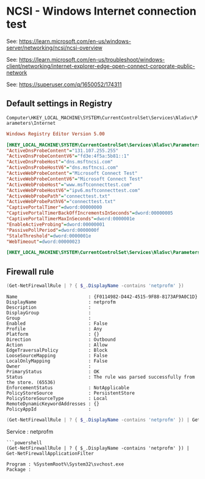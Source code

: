 # NCSI - Windows Internet connection test

See: <https://learn.microsoft.com/en-us/windows-server/networking/ncsi/ncsi-overview>

See: <https://learn.microsoft.com/en-us/troubleshoot/windows-client/networking/internet-explorer-edge-open-connect-corporate-public-network>

See: <https://superuser.com/q/1650052/174311>

## Default settings in Registry

`Computer\HKEY_LOCAL_MACHINE\SYSTEM\CurrentControlSet\Services\NlaSvc\Parameters\Internet`

```ini
Windows Registry Editor Version 5.00

[HKEY_LOCAL_MACHINE\SYSTEM\CurrentControlSet\Services\NlaSvc\Parameters\Internet]
"ActiveDnsProbeContent"="131.107.255.255"
"ActiveDnsProbeContentV6"="fd3e:4f5a:5b81::1"
"ActiveDnsProbeHost"="dns.msftncsi.com"
"ActiveDnsProbeHostV6"="dns.msftncsi.com"
"ActiveWebProbeContent"="Microsoft Connect Test"
"ActiveWebProbeContentV6"="Microsoft Connect Test"
"ActiveWebProbeHost"="www.msftconnecttest.com"
"ActiveWebProbeHostV6"="ipv6.msftconnecttest.com"
"ActiveWebProbePath"="connecttest.txt"
"ActiveWebProbePathV6"="connecttest.txt"
"CaptivePortalTimer"=dword:00000000
"CaptivePortalTimerBackOffIncrementsInSeconds"=dword:00000005
"CaptivePortalTimerMaxInSeconds"=dword:0000001e
"EnableActiveProbing"=dword:00000001
"PassivePollPeriod"=dword:0000000f
"StaleThreshold"=dword:0000001e
"WebTimeout"=dword:00000023

[HKEY_LOCAL_MACHINE\SYSTEM\CurrentControlSet\Services\NlaSvc\Parameters\Internet\ManualProxies]
```

## Firewall rule

```powershell
(Get-NetFirewallRule | ? { $_.DisplayName -contains 'netprofm' })
```
```
Name                          : {F0114982-D442-4515-9F88-8173AF9A0C1D}
DisplayName                   : netprofm
Description                   :
DisplayGroup                  :
Group                         :
Enabled                       : False
Profile                       : Any
Platform                      : {}
Direction                     : Outbound
Action                        : Allow
EdgeTraversalPolicy           : Block
LooseSourceMapping            : False
LocalOnlyMapping              : False
Owner                         :
PrimaryStatus                 : OK
Status                        : The rule was parsed successfully from the store. (65536)
EnforcementStatus             : NotApplicable
PolicyStoreSource             : PersistentStore
PolicyStoreSourceType         : Local
RemoteDynamicKeywordAddresses : {}
PolicyAppId                   :
```
```powershell
(Get-NetFirewallRule | ? { $_.DisplayName -contains 'netprofm' }) | Get-NetFirewallServiceFilter
```
Service : netprofm
```
```powershell
(Get-NetFirewallRule | ? { $_.DisplayName -contains 'netprofm' }) | Get-NetFirewallApplicationFilter
```
```
Program : %SystemRoot%\System32\svchost.exe
Package :
```